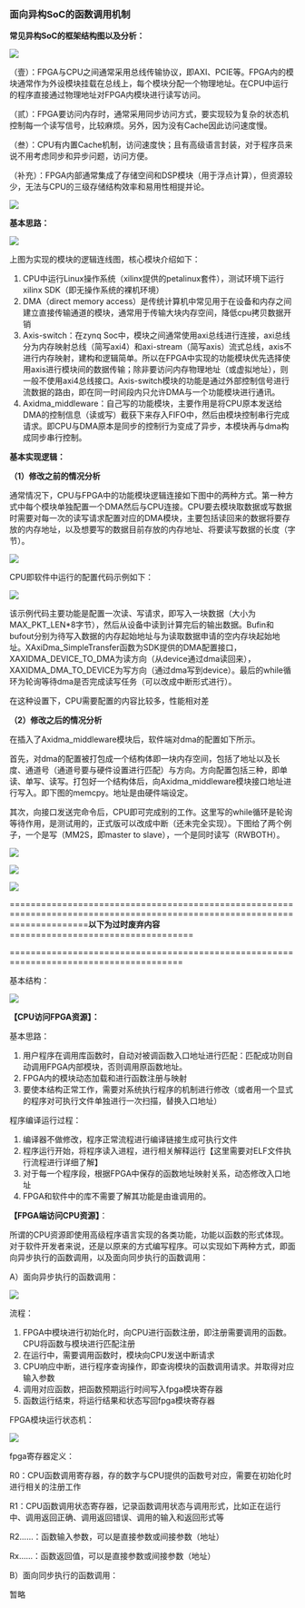 ### 									面向异构SoC的函数调用机制

__常见异构SoC的框架结构图以及分析：__

![](.\imgs\SoC_structure.png)

（壹）：FPGA与CPU之间通常采用总线传输协议，即AXI、PCIE等。FPGA内的模块通常作为外设模块挂载在总线上，每个模块分配一个物理地址。在CPU中运行的程序直接通过物理地址对FPGA内模块进行读写访问。

（贰）：FPGA要访问内存时，通常采用同步访问方式，要实现较为复杂的状态机控制每一个读写信号，比较麻烦。另外，因为没有Cache因此访问速度慢。

（叁）：CPU有内置Cache机制，访问速度快；且有高级语言封装，对于程序员来说不用考虑同步和异步问题，访问方便。

（补充）：FPGA内部通常集成了存储空间和DSP模块（用于浮点计算），但资源较少，无法与CPU的三级存储结构效率和易用性相提并论。

![](.\imgs\FPGA.png)

__基本思路：__

![](.\imgs\diagram.png)

上图为实现的模块的逻辑连线图，核心模块介绍如下：

1. CPU中运行Linux操作系统（xilinx提供的petalinux套件），测试环境下运行xilinx SDK（即无操作系统的裸机环境）
2. DMA（direct memory access）是传统计算机中常见用于在设备和内存之间建立直接传输通道的模块，通常用于传输大块内存空间，降低cpu拷贝数据开销
3. Axis\-switch：在zynq Soc中，模块之间通常使用axi总线进行连接，axi总线分为内存映射总线（简写axi4）和axi\-stream（简写axis）流式总线，axis不进行内存映射，建构和逻辑简单。所以在FPGA中实现的功能模块优先选择使用axis进行模块间的数据传输；除非要访问内存物理地址（或虚拟地址），则一般不使用axi4总线接口。Axis\-switch模块的功能是通过外部控制信号进行流数据的路由，即在同一时间段内只允许DMA与一个功能模块进行通讯。
4. Axidma\_middleware：自己写的功能模块，主要作用是将CPU原本发送给DMA的控制信息（读或写）截获下来存入FIFO中，然后由模块控制串行完成请求。即CPU与DMA原本是同步的控制行为变成了异步，本模块再与dma构成同步串行控制。

__基本实现逻辑：__

__（1）修改之前的情况分析__

通常情况下，CPU与FPGA中的功能模块逻辑连接如下图中的两种方式。第一种方式中每个模块单独配置一个DMA然后与CPU连接。CPU要去模块取数据或写数据时需要对每一次的读写请求配置对应的DMA模块，主要包括读回来的数据将要存放的内存地址，以及想要写的数据目前存放的内存地址、将要读写数据的长度（字节）。

![](.\imgs\CPU_config.png)

CPU即软件中运行的配置代码示例如下：

![](.\imgs\code01.png)

该示例代码主要功能是配置一次读、写请求，即写入一块数据（大小为MAX\_PKT\_LEN\*8字节），然后从设备中读到计算完后的输出数据。Bufin和bufout分别为待写入数据的内存起始地址与为读取数据申请的空内存块起始地址。XAxiDma\_SimpleTransfer函数为SDK提供的DMA配置接口，XAXIDMA\_DEVICE\_TO\_DMA为读方向（从device通过dma读回来），XAXIDMA\_DMA\_TO\_DEVICE为写方向（通过dma写到device）。最后的while循环为轮询等待dma是否完成读写任务（可以改成中断形式进行）。

在这种设置下，CPU需要配置的内容比较多，性能相对差

__（2）修改之后的情况分析__

在插入了Axidma\_middleware模块后，软件端对dma的配置如下所示。

首先，对dma的配置被打包成一个结构体即一块内存空间，包括了地址以及长度、通道号（通道号要与硬件设置进行匹配）与方向。方向配置包括三种，即单读、单写、读写。打包好一个结构体后，向Axidma\_middleware模块接口地址进行写入。即下图的memcpy。地址是由硬件端设定。

其次，向接口发送完命令后，CPU即可完成别的工作。这里写的while循环是轮询等待作用，是测试用的，正式版可以改成中断（还未完全实现）。下图给了两个例子，一个是写（MM2S，即master to slave），一个是同时读写（RWBOTH）。

![](.\imgs\code02.png)



![](.\imgs\code03.png)

![](.\imgs\code04.png)







===========================================================================================================================__以下为过时废弃内容__===================================

=======================================================================================

基本结构：

![](.\imgs\CPU_access_FPGA.png)

__【CPU访问FPGA资源】：__

基本思路：

1. 用户程序在调用库函数时，自动对被调函数入口地址进行匹配：匹配成功则自动调用FPGA内部模块，否则调用原函数地址。
2. FPGA内的模块动态加载和进行函数注册与映射
3. 要使本结构正常工作，需要对系统执行程序的机制进行修改（或者用一个显式的程序对可执行文件单独进行一次扫描，替换入口地址）

程序编译运行过程：

1. 编译器不做修改，程序正常流程进行编译链接生成可执行文件
2. 程序运行开始，将程序读入进程，进行相关解释运行【这里需要对ELF文件执行流程进行详细了解】
3. 对于每一个程序段，根据FPGA中保存的函数地址映射关系，动态修改入口地址
4. FPGA和软件中的库不需要了解其功能是由谁调用的。

__【FPGA端访问CPU资源】__：

所谓的CPU资源即使用高级程序语言实现的各类功能，功能以函数的形式体现。对于软件开发者来说，还是以原来的方式编写程序。可以实现如下两种方式，即面向异步执行的函数调用，以及面向同步执行的函数调用：

A）面向异步执行的函数调用：

![](.\imgs\flow_picture01.png)

流程：

1. FPGA中模块进行初始化时，向CPU进行函数注册，即注册需要调用的函数。CPU将函数与模块进行匹配注册
2. 在运行中，需要调用函数时，模块向CPU发送中断请求
3. CPU响应中断，进行程序查询操作，即查询模块的函数调用请求。并取得对应输入参数
4. 调用对应函数，把函数预期运行时间写入fpga模块寄存器
5. 函数运行结束，将运行结果和状态写回fpga模块寄存器

FPGA模块运行状态机：

![](.\imgs\FPGA_state_machine.png)

fpga寄存器定义：

R0：CPU函数调用寄存器，存的数字与CPU提供的函数号对应，需要在初始化时进行相关的注册工作

R1：CPU函数调用状态寄存器，记录函数调用状态与调用形式，比如正在运行中、调用返回正确、调用返回错误、调用的输入和返回形式等

R2……：函数输入参数，可以是直接参数或间接参数（地址）

Rx……：函数返回值，可以是直接参数或间接参数（地址）

B）面向同步执行的函数调用：

暂略

